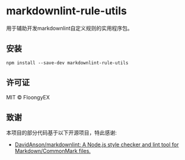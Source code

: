 # markdownlint-rule-utils

用于辅助开发markdownlint自定义规则的实用程序包。

## 安装

```shell
npm install --save-dev markdownlint-rule-utils
```

## 许可证

MIT © FloongyEX

## 致谢

本项目的部分代码基于以下开源项目，特此感谢:

- [DavidAnson/markdownlint: A Node.js style checker and lint tool for Markdown/CommonMark files.](https://github.com/DavidAnson/markdownlint)
